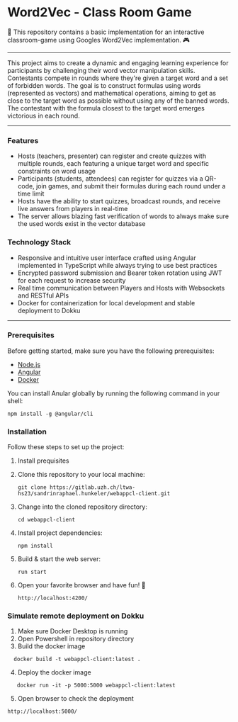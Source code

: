 # Word2Vec - Class Room Game

🎉 This repository contains a basic implementation for an interactive classroom-game using Googles Word2Vec implementation. 🎮

---

This project aims to create a dynamic and engaging learning experience for participants by challenging their word vector manipulation skills. Contestants compete in rounds where they're given a target word and a set of forbidden words. The goal is to construct formulas using words (represented as vectors) and mathematical operations, aiming to get as close to the target word as possible without using any of the banned words. The contestant with the formula closest to the target word emerges victorious in each round.

---

### Features

- Hosts (teachers, presenter) can register and create quizzes with multiple rounds, each featuring a unique target word and specific constraints on word usage
- Participants (students, attendees) can register for quizzes via a QR-code, join games, and submit their formulas during each round under a time limit
- Hosts have the ability to start quizzes, broadcast rounds, and receive live answers from players in real-time
- The server allows blazing fast verification of words to always make sure the used words exist in the vector database

### Technology Stack

- Responsive and intuitive user interface crafted using Angular implemented in TypeScript while always trying to use best practices
- Encrypted password submission and Bearer token rotation using JWT for each request to increase security
- Real time communication between Players and Hosts with Websockets and RESTful APIs
- Docker for containerization for local development and stable deployment to Dokku

---

### Prerequisites

Before getting started, make sure you have the following prerequisites:

- [Node.js](https://nodejs.org/en)
- [Angular](https://angular.io/)
- [Docker](https://www.docker.com/)

You can install Anular globally by running the following command in your shell:

```shell
npm install -g @angular/cli
```

### Installation

Follow these steps to set up the project:

1. Install prequisites
2. Clone this repository to your local machine:

   ```shell
   git clone https://gitlab.uzh.ch/ltwa-hs23/sandrinraphael.hunkeler/webappcl-client.git
   ```

3. Change into the cloned repository directory:

   ```shell
   cd webappcl-client
   ```

4. Install project dependencies:

   ```shell
   npm install
   ```

5. Build & start the web server:

   ```shell
   run start
   ```

6. Open your favorite browser and have fun! 🎉
   ```shell
   http://localhost:4200/
   ```

### Simulate remote deployment on Dokku
1. Make sure Docker Desktop is running
2. Open Powershell in repository directory
3. Build the docker image
```shell
  docker build -t webappcl-client:latest .
  ```

4. Deploy the docker image
   
```shell
   docker run -it -p 5000:5000 webappcl-client:latest 
```
5. Open browser to check the deployment
  ```shell
http://localhost:5000/
   ```
